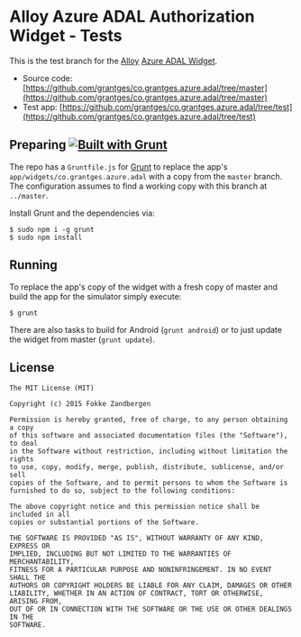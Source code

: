 # Alloy Azure ADAL Authorization Widget - Tests

This is the test branch for the [Alloy](http://appcelerator.com/alloy) [Azure ADAL Widget](https://github.com/grantges/co.grantges.azure.adal/tree/master).

* Source code: [https://github.com/grantges/co.grantges.azure.adal/tree/master](https://github.com/grantges/co.grantges.azure.adal/tree/master)
* Test app: [https://github.com/grantges/co.grantges.azure.adal/tree/test](https://github.com/grantges/co.grantges.azure.adal/tree/test)

## Preparing [![Built with Grunt](https://cdn.gruntjs.com/builtwith.png)](http://gruntjs.com/)

The repo has a `Gruntfile.js` for [Grunt](http://gruntjs.com/getting-started) to replace the app's `app/widgets/co.grantges.azure.adal` with a copy from the `master` branch. The configuration assumes to find a working copy with this branch at `../master`.

Install Grunt and the dependencies via:

	$ sudo npm i -g grunt
	$ sudo npm install

## Running
To replace the app's copy of the widget with a fresh copy of master and build the app for the simulator simply execute:

	$ grunt
	
There are also tasks to build for Android (`grunt android`) or to just update the widget from master (`grunt update`).

## License

	The MIT License (MIT)
	
	Copyright (c) 2015 Fokke Zandbergen
	
	Permission is hereby granted, free of charge, to any person obtaining a copy
	of this software and associated documentation files (the "Software"), to deal
	in the Software without restriction, including without limitation the rights
	to use, copy, modify, merge, publish, distribute, sublicense, and/or sell
	copies of the Software, and to permit persons to whom the Software is
	furnished to do so, subject to the following conditions:
	
	The above copyright notice and this permission notice shall be included in all
	copies or substantial portions of the Software.
	
	THE SOFTWARE IS PROVIDED "AS IS", WITHOUT WARRANTY OF ANY KIND, EXPRESS OR
	IMPLIED, INCLUDING BUT NOT LIMITED TO THE WARRANTIES OF MERCHANTABILITY,
	FITNESS FOR A PARTICULAR PURPOSE AND NONINFRINGEMENT. IN NO EVENT SHALL THE
	AUTHORS OR COPYRIGHT HOLDERS BE LIABLE FOR ANY CLAIM, DAMAGES OR OTHER
	LIABILITY, WHETHER IN AN ACTION OF CONTRACT, TORT OR OTHERWISE, ARISING FROM,
	OUT OF OR IN CONNECTION WITH THE SOFTWARE OR THE USE OR OTHER DEALINGS IN THE
	SOFTWARE.
